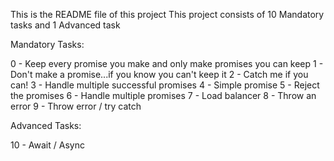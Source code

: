 This is the README file of this project
This project consists of 10 Mandatory tasks and 1 Advanced task

Mandatory Tasks:

0 - Keep every promise you make and only make promises you can keep
1 - Don't make a promise...if you know you can't keep it
2 - Catch me if you can!
3 - Handle multiple successful promises
4 - Simple promise
5 - Reject the promises
6 - Handle multiple promises
7 - Load balancer
8 - Throw an error
9 - Throw error / try catch

Advanced Tasks:

10 - Await / Async
